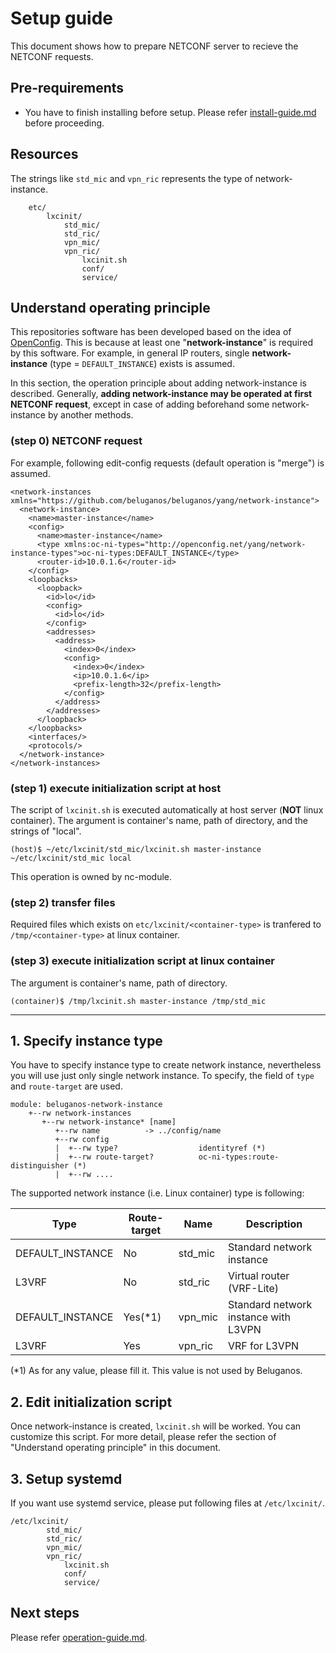 # Setup guide

This document shows how to prepare NETCONF server to recieve the NETCONF requests.

## Pre-requirements
- You have to finish installing before setup. Please refer [install-guide.md](install-guide.md) before proceeding.

## Resources

The strings like `std_mic` and `vpn_ric` represents the type of network-instance.

~~~
    etc/
        lxcinit/
            std_mic/
            std_ric/
            vpn_mic/
            vpn_ric/
                lxcinit.sh
                conf/
                service/
~~~


## Understand operating principle

This repositories software has been developed based on the idea of [OpenConfig](http://www.openconfig.net/). This is because 
at least one "**network-instance**" is required by this software. For example, in general IP routers, single **network-instance** (type = `DEFAULT_INSTANCE`) exists is assumed.

In this section, the operation principle about adding network-instance is described. Generally, **adding network-instance may be operated at first NETCONF request**, except in case of adding beforehand some network-instance by another methods.

### (step 0) NETCONF request

For example, following edit-config requests (default operation is "merge") is assumed.

```
<network-instances xmlns="https://github.com/beluganos/beluganos/yang/network-instance">
  <network-instance>
    <name>master-instance</name>
    <config>
      <name>master-instance</name>
      <type xmlns:oc-ni-types="http://openconfig.net/yang/network-instance-types">oc-ni-types:DEFAULT_INSTANCE</type>
      <router-id>10.0.1.6</router-id>
    </config>
    <loopbacks>
      <loopback>
        <id>lo</id>
        <config>
          <id>lo</id>
        </config>
        <addresses>
          <address>
            <index>0</index>
            <config>
              <index>0</index>
              <ip>10.0.1.6</ip>
              <prefix-length>32</prefix-length>
            </config>
          </address>
        </addresses>
      </loopback>
    </loopbacks>
    <interfaces/>
    <protocols/>
  </network-instance>
</network-instances>
```

### (step 1) execute initialization script at host

The script of `lxcinit.sh` is executed automatically at host server (**NOT** linux container). The argument is container's name, path of directory, and the strings of "local".

```
(host)$ ~/etc/lxcinit/std_mic/lxcinit.sh master-instance ~/etc/lxcinit/std_mic local
```

This operation is owned by nc-module.

### (step 2) transfer files

Required files which exists on `etc/lxcinit/<container-type>` is tranfered to `/tmp/<container-type>` at linux container.

### (step 3) execute initialization script at linux container

The argument is container's name, path of directory.

```
(container)$ /tmp/lxcinit.sh master-instance /tmp/std_mic
```

---

## 1. Specify instance type

You have to specify instance type to create network instance, nevertheless you will use just only single network instance. To specify, the field of `type` and `route-target` are used.

```
module: beluganos-network-instance
    +--rw network-instances
       +--rw network-instance* [name]
          +--rw name          -> ../config/name
          +--rw config
          |  +--rw type?                  identityref (*)
          |  +--rw route-target?          oc-ni-types:route-distinguisher (*)
          |  +--rw ....
```

The supported network instance (i.e. Linux container) type is following: 

| Type             | Route-target | Name    | Description        |
| ---------------- | ------------------------------------ | ---- | ---- |
| DEFAULT_INSTANCE | No | std_mic | Standard network instance            |
| L3VRF            | No | std_ric | Virtual router (VRF-Lite)            |
| DEFAULT_INSTANCE | Yes(*1)| vpn_mic | Standard network instance with L3VPN  |
| L3VRF            | Yes| vpn_ric | VRF for L3VPN                        |

(*1) As for any value, please fill it. This value is not used by Beluganos.

## 2. Edit initialization script

Once network-instance is created, `lxcinit.sh` will be worked. You can customize this script. For more detail, please refer the section of "Understand operating principle" in this document.

## 3. Setup systemd

If you want use systemd service, please put following files at `/etc/lxcinit/`.

```
/etc/lxcinit/
        std_mic/
        std_ric/
        vpn_mic/
        vpn_ric/
            lxcinit.sh
            conf/
            service/
```

## Next steps

Please refer [operation-guide.md](operation-guide.md).